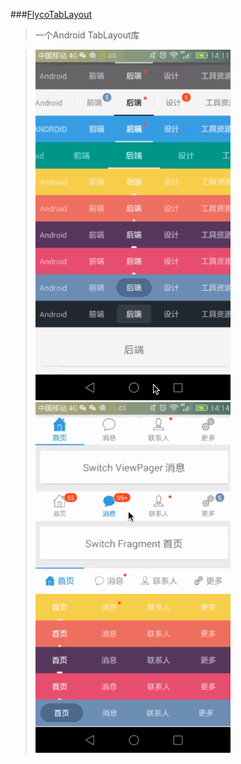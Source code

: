 ###[FlycoTabLayout](https://github.com/H07000223/FlycoTabLayout)
>一个Android TabLayout库

>![image](images/FlycoTabLayout_1.gif)
>![image](images/FlycoTabLayout_2.gif)